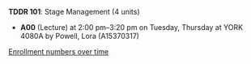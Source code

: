 **TDDR 101**: Stage Management (4 units)

- **A00** (Lecture) at 2:00 pm–3:20 pm on Tuesday, Thursday at YORK 4080A by Powell, Lora (A15370317)

[Enrollment numbers over time](./TDDR101.tsv)
